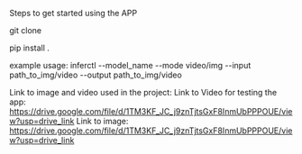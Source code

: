 Steps to get started using the APP

git clone 

pip install .

example usage: inferctl --model_name --mode video/img --input path_to_img/video --output path_to_img/video




Link to image and video used in the project:
Link to Video for testing the app: https://drive.google.com/file/d/1TM3KF_JC_j9znTjtsGxF8InmUbPPPOUE/view?usp=drive_link                                  Link to image: https://drive.google.com/file/d/1TM3KF_JC_j9znTjtsGxF8InmUbPPPOUE/view?usp=drive_link

